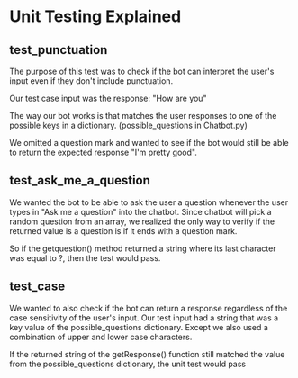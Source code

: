 # Unit Testing Explained
## test_punctuation
The purpose of this test was to check if the bot can interpret the user's input even if they don't include punctuation.

Our test case input was the response: "How are you"

The way our bot works is that matches the user responses to one of the possible keys in a dictionary. (possible_questions in Chatbot.py)

We omitted a question mark and wanted to see if the bot would still be able to return the expected response "I'm pretty good".

## test_ask_me_a_question
We wanted the bot to be able to ask the user a question whenever the user types in "Ask me a question" into the chatbot. Since chatbot will pick a random question from an array, we realized the only way to verify if the returned value is a question is if it ends with a question mark.

So if the getquestion() method returned a string where its last character was equal to ?, then the test would pass.

## test_case
We wanted to also check if the bot can return a response regardless of the case sensitivity of the user's input. Our test input had a string that was a key value of the possible_questions dictionary. Except we also used a combination of upper and lower case characters.

If the returned string of the getResponse() function still matched the value from the possible_questions dictionary, the unit test would pass